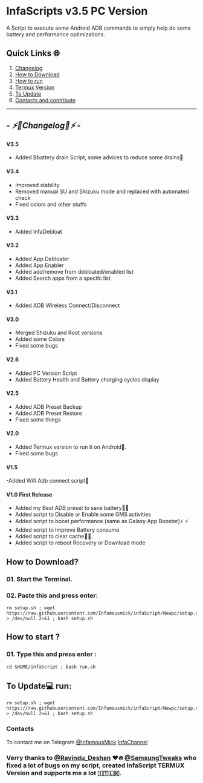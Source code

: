 
# InfaScripts v3.5 PC Version
A Script to execute some Android ADB commands to simply help do some battery and performance optimizations. <br>


## Quick Links 🌐

01. [Changelog](https://github.com/Infamousmick/infaScript/tree/Newpc?tab=readme-ov-file#---%EF%B8%8Fchangelog%EF%B8%8F---)
02. [How to Download](https://github.com/Infamousmick/infaScript/tree/Newpc?tab=readme-ov-file#how-to-download)
03. [How to run](https://github.com/Infamousmick/infaScript/tree/Newpc?tab=readme-ov-file#how-to-start-)
04. [Termux Version](https://github.com/Infamousmick/infaScript/tree/stable_up?tab=readme-ov-file)
05. [To Update](https://github.com/Infamousmick/infaScript/tree/Newpc?tab=readme-ov-file#to-update-run)
06. [Contacts and contribute](https://github.com/Infamousmick/infaScript/tree/Newpc?tab=readme-ov-file#contacts) 

<hr>

## <i> - ⚡️🔋Changelog🔋⚡️ - </i>

#### V3.5
- Added Bbattery drain Script, some advices to reduce some drains🔋

#### V3.4
- Improved stability
- Removed manual SU and Shizuku mode and replaced with automated check
- Fixed colors and other stuffs

#### V3.3
- Added InfaDebloat

#### V3.2
- Added App Debloater
- Added App Enabler
- Added add/remove from debloated/enabled list
- Added Search apps from a specifc list

#### V3.1
- Added ADB Wireless Connect/Disconnect

#### V3.0
- Merged Shizuku and Root versions
- Added some Colors
- Fixed some bugs

#### V2.6
- Added PC Version Script
- Added Battery Health and Battery charging cycles display

####  V2.5
- Added ADB Preset Backup
- Added ADB Preset Restore
- Fixed some things

####  V2.0
- Added Termux version to run it on Android🤖.
- Fixed some bugs

####  V1.5
-Added Wifi Adb connect script📶

####  V1.0 First Release
- Added my Best ADB preset to save battery🔋🔋  
- Added script to Disable or Enable some GMS activities
- Added script to boost performance (same as Galaxy App Booster)⚡️ ⚡️ 
- Added script to Improve Battery consume
- Added script to clear cache🧹✨.
- Added script to reboot Recovery or Download mode

## How to Download?
### 01. Start the Terminal.

### 02. Paste this and press enter:
```
rm setup.sh ; wget https://raw.githubusercontent.com/Infamousmick/infaScript/Newpc/setup.sh > /dev/null 2>&1 ; bash setup.sh
```

## How to start ?
### 01. Type this and press enter :
```
cd $HOME/infaScript ; bash run.sh
```
## To Update💻 run:
```
rm setup.sh ; wget https://raw.githubusercontent.com/Infamousmick/infaScript/Newpc/setup.sh > /dev/null 2>&1 ; bash setup.sh
```

### Contacts
To contact me on Telegram [@InfamousMick](https://t.me/InfamousMick)
[InfaChannel](https://t.me/Infachannel_erendesu1)

### Verry thanks to [@Ravindu_Deshan](https://t.me/Ravindu_Deshan) ❤️🔥  [@SamsungTweaks](https://t.me/SamsungTweaks) who fixed a lot of bugs on my script, created InfaScript TERMUX Version and supports me a lot 🇮🇹🇱🇰.

